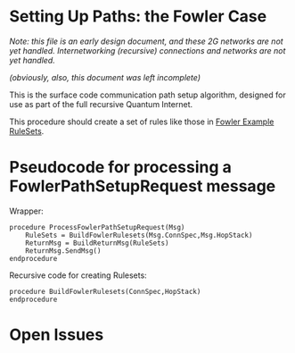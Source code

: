 # Setting Up Paths: the Fowler Case #

*Note: this file is an early design document, and these 2G networks
are not yet handled.  Internetworking (recursive) connections and
networks are not yet handled.*

*(obviously, also, this document was left incomplete)*

This is the surface code communication path setup algorithm, designed
for use as part of the full recursive Quantum Internet.

This procedure should create a set of rules like those in [Fowler
Example RuleSets](Fowler%20Example%20RuleSets.md).

# Pseudocode for processing a FowlerPathSetupRequest message #


Wrapper:

    procedure ProcessFowlerPathSetupRequest(Msg)
        RuleSets = BuildFowlerRulesets(Msg.ConnSpec,Msg.HopStack)
        ReturnMsg = BuildReturnMsg(RuleSets)
        ReturnMsg.SendMsg()
    endprocedure

Recursive code for creating Rulesets:

    procedure BuildFowlerRulesets(ConnSpec,HopStack)
    endprocedure

# Open Issues #

